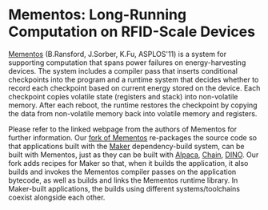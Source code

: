 Mementos: Long-Running Computation on RFID-Scale Devices
========================================================

[Mementos](https://spqr.eec.umich.edu/mementos) (B.Ransford, J.Sorber,
K.Fu, ASPLOS'11) is a system for supporting computation that
spans power failures on energy-harvesting devices. The system includes a
compiler pass that inserts conditional checkpoints into the program and a
runtime system that decides whether to record each checkpoint based on current
energy stored on the device.  Each checkpoint copies volatile state (registers
and stack) into non-volatile memory.  After each reboot, the runtime restores
the checkpoint by copying the data from non-volatile memory back into volatile
memory and registers.

Please refer to the linked webpage from the authors of Mementos for further
information. Our [fork of Mementos](https://github.com/CMUAbstract/mementos)
re-packages the source code so that applications built with the
[Maker](https://github.com/CMUAbstract/maker) dependency-build system, can
be built with Mementos, just as they can be built with [Alpaca](Alpaca.md),
[Chain](Chain.md), [DINO](DINO.md). Our fork adds recipes for Maker so that,
when it builds the application, it also builds and invokes the Mementos
compiler passes on the application bytecode, as well as builds and links the
Mementos runtime library. In Maker-built applications, the builds using
different systems/toolchains coexist alongside each other.
